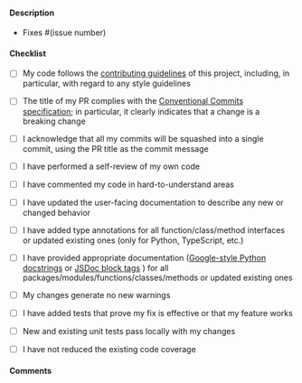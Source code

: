 #### Description

<!-- Please include a summary of the change and the relevant issue(s) it resolves,
if any (otherwise delete that line), e.g., `Fixes #123`. If the PR addresses
more than one issue, please add multiple lines, each starting with 'Fixes #'.
Please stick to that syntax precisely, including whitespaces, otherwise the
issue(s) may not be linked to the PR.

In the summary, list any dependencies that are required for this change.
Please use bullet points for the description. Please also briefly describe
the relevant motivation and context briefly. For very trivial changes that are
duly explained by the PR title, a description can be omitted. -->

- Fixes #(issue number)

#### Checklist

<!-- Please go through the following checklist to ensure that your change is ready
for review. Please do not forget to double check the list after you have
modified your PR, e.g., if you have added commits to address reviewer
comments or to fix failing automated checks. **Please check items also if they
do not apply to your change**, e.g., if your change does not require an update
of the user-facing documentation, still check the box.

Generally, **PRs are only reviewed when all boxes are ticked off and all
automated checks pass** (use the comment section below if you believe that
your PR is ready to be merged even though not all boxes were ticked off). -->

- [ ] My code follows the [contributing guidelines](workflow.md) of this
    project, including, in particular, with regard to any style guidelines
- [ ] The title of my PR complies with the [Conventional Commits
    specification][conv-commits]; in particular, it clearly indicates
    that a change is a breaking change
- [ ] I acknowledge that all my commits will be squashed into a single commit,
    using the PR title as the commit message
- [ ] I have performed a self-review of my own code
- [ ] I have commented my code in hard-to-understand areas
- [ ] I have updated the user-facing documentation to describe any new or
    changed behavior
- [ ] I have added type annotations for all function/class/method interfaces
    or updated existing ones (only for Python, TypeScript, etc.)
- [ ] I have provided appropriate documentation ([Google-style
    Python docstrings][py-doc-google] or [JSDoc block tags][jsdoc] ) for all
    packages/modules/functions/classes/methods or updated existing ones
- [ ] My changes generate no new warnings
- [ ] I have added tests that prove my fix is effective or that my feature
    works
- [ ] New and existing unit tests pass locally with my changes
- [ ] I have not reduced the existing code coverage


#### Comments

<!-- If there are unchecked boxes in the list above, but you would still like your
PR to be reviewed or considered for merging, please describe here why boxes
were not checked. For example, if you are positive that your commits should
_not_ be squashed when merging, please explain why you think the PR warrants
or requires multiple commits to be added to the history (but note that in
that case, it is a prerequisite that all commits follow the Conventional
Commits specification). -->

[py-doc-google]: https://google.github.io/styleguide/pyguide.html
[jsdoc]: https://jsdoc.app/
[conv-commits]: https://www.conventionalcommits.org/en
